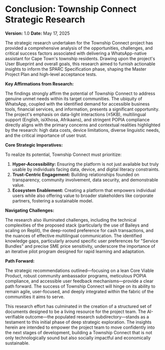 # Conclusion: Township Connect Strategic Research

**Version:** 1.0
**Date:** May 17, 2025

The strategic research undertaken for the Township Connect project has provided a comprehensive analysis of the opportunities, challenges, and critical success factors associated with delivering a WhatsApp-native assistant for Cape Town's township residents. Drawing upon the project's User Blueprint and overall goals, this research aimed to furnish actionable insights to inform the SPARC Specification phase, shaping the Master Project Plan and high-level acceptance tests.

**Key Affirmations from Research:**

The findings strongly affirm the potential of Township Connect to address genuine unmet needs within its target communities. The ubiquity of WhatsApp, coupled with the identified demand for accessible business tools, financial services, and information, presents a significant opportunity. The project's emphasis on data-light interactions (≤5KB), multilingual support (English, isiXhosa, Afrikaans), and stringent POPIA compliance directly aligns with the primary concerns and contextual realities highlighted by the research: high data costs, device limitations, diverse linguistic needs, and the critical importance of user trust.

**Core Strategic Imperatives:**

To realize its potential, Township Connect must prioritize:
1.  **Hyper-Accessibility:** Ensuring the platform is not just available but truly usable by individuals facing data, device, and digital literacy constraints.
2.  **Trust-Centric Engagement:** Building relationships founded on transparency, community involvement, data security, and demonstrable value.
3.  **Ecosystem Enablement:** Creating a platform that empowers individual users while also offering value to broader stakeholders like corporate partners, fostering a sustainable model.

**Navigating Challenges:**

The research also illuminated challenges, including the technical complexities of the proposed stack (particularly the use of Baileys and scaling on Replit), the deep-rooted preference for cash transactions, and the nuances of effective multilingual communication. The identified knowledge gaps, particularly around specific user preferences for "Service Bundles" and precise SME price sensitivity, underscore the importance of an iterative pilot program designed for rapid learning and adaptation.

**Path Forward:**

The strategic recommendations outlined—focusing on a lean Core Viable Product, robust community ambassador programs, meticulous POPIA compliance, and accessible user feedback mechanisms—provide a clear path forward. The success of Township Connect will hinge on its ability to remain agile, user-focused, and deeply integrated within the fabric of the communities it aims to serve.

This research effort has culminated in the creation of a structured set of documents designed to be a living resource for the project team. The AI-verifiable outcome—the populated research subdirectory—stands as a testament to this initial phase of deep strategic exploration. The insights herein are intended to empower the project team to move confidently into the next stages of development, building a Township Connect that is not only technologically sound but also socially impactful and economically sustainable.